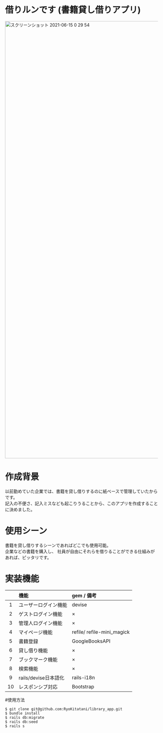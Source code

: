 # 借りルンです (書籍貸し借りアプリ)

<img width="1440" alt="スクリーンショット 2021-06-15 0 29 54" src="https://user-images.githubusercontent.com/77328172/121918622-33439e00-cd71-11eb-8757-ce9da4933143.png">

# 作成背景

以前勤めていた企業では、書籍を貸し借りするのに紙ベースで管理していたからです。 <br>
記入の不便さ、記入ミスなども起こりうることから、このアプリを作成することに決めました。

# 使用シーン

書籍を貸し借りするシーンであればどこでも使用可能。 <br>
企業などの書籍を購入し、
社員が自由にそれらを借りることができる仕組みがあれば、ピッタリです。

# 実装機能

|  | 機能 | gem / 備考  |
|:---:|:---|:---|
| 1 | ユーザーログイン機能 |devise |
| 2 | ゲストログイン機能| × |
| 3 | 管理人ログイン機能| × |
| 4 | マイページ機能 | refile/ refile-mini_magick |
| 5 | 書籍登録 | GoogleBooksAPI |
| 6 | 貸し借り機能 | × |
| 7 | ブックマーク機能| × |
| 8 | 検索機能 | × |
| 9 | rails/devise日本語化 | rails-i18n |
| 10 | レスポンシブ対応 | Bootstrap |

#使用方法

```
$ git clone git@github.com:RyoKitatani/library_app.git
$ bundle install
$ rails db:migrate
$ rails db:seed
$ rails s
```
